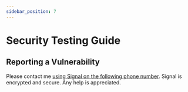 ```yaml
---
sidebar_position: 7
---
```


# Security Testing Guide

## Reporting a Vulnerability

Please contact me [using Signal on the following phone number](https://qdraw.nl/contact.html).
Signal is encrypted and secure. Any help is appreciated.